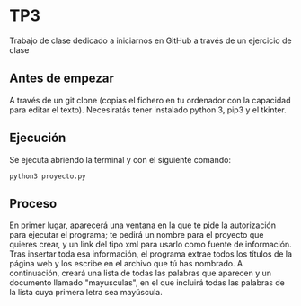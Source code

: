 # TP3
Trabajo de clase dedicado a iniciarnos en GitHub a través de un ejercicio de clase

## Antes de empezar
A través de un git clone (copias el fichero en tu ordenador con la capacidad para editar el texto). Necesiratás tener instalado python 3, pip3 y el tkinter.

## Ejecución
Se ejecuta abriendo la terminal y con el siguiente comando:

`python3 proyecto.py`

## Proceso
En primer lugar, aparecerá una ventana en la que te pide la autorización para ejecutar el programa; te pedirá un nombre para el proyecto que quieres crear, y un link del tipo xml para usarlo como fuente de información. Tras insertar toda esa información, el programa extrae todos los títulos de la página web y los escribe en el archivo que tú has nombrado. A continuación, creará una lista de todas las palabras que aparecen y un documento llamado "mayusculas", en el que incluirá todas las palabras de la lista cuya primera letra sea mayúscula.

